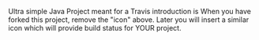 

Ultra simple Java Project meant for a Travis introduction
is
When you have forked this project, remove the "icon" above. Later you will insert a similar icon which will provide build status for YOUR project.
